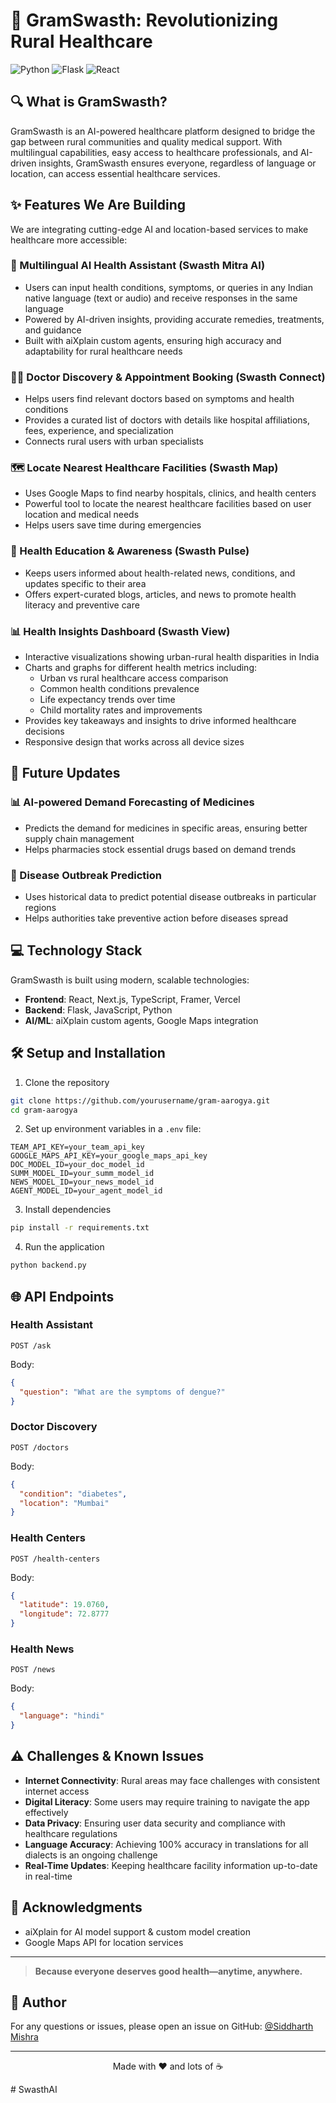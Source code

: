 # 🌿 GramSwasth: Revolutionizing Rural Healthcare

![Python](https://img.shields.io/badge/Python-3.x-blue)
![Flask](https://img.shields.io/badge/Flask-2.x-green)
![React](https://img.shields.io/badge/React-18.x-blue)

## 🔍 What is GramSwasth?

GramSwasth is an AI-powered healthcare platform designed to bridge the gap between rural communities and quality medical support. With multilingual capabilities, easy access to healthcare professionals, and AI-driven insights, GramSwasth ensures everyone, regardless of language or location, can access essential healthcare services.

## ✨ Features We Are Building

We are integrating cutting-edge AI and location-based services to make healthcare more accessible:

### 🤖 Multilingual AI Health Assistant (Swasth Mitra AI)
- Users can input health conditions, symptoms, or queries in any Indian native language (text or audio) and receive responses in the same language
- Powered by AI-driven insights, providing accurate remedies, treatments, and guidance
- Built with aiXplain custom agents, ensuring high accuracy and adaptability for rural healthcare needs

### 👨‍⚕️ Doctor Discovery & Appointment Booking (Swasth Connect)
- Helps users find relevant doctors based on symptoms and health conditions
- Provides a curated list of doctors with details like hospital affiliations, fees, experience, and specialization
- Connects rural users with urban specialists

### 🗺️ Locate Nearest Healthcare Facilities (Swasth Map)
- Uses Google Maps to find nearby hospitals, clinics, and health centers
- Powerful tool to locate the nearest healthcare facilities based on user location and medical needs
- Helps users save time during emergencies

### 📰 Health Education & Awareness (Swasth Pulse)
- Keeps users informed about health-related news, conditions, and updates specific to their area
- Offers expert-curated blogs, articles, and news to promote health literacy and preventive care

### 📊 Health Insights Dashboard (Swasth View)
- Interactive visualizations showing urban-rural health disparities in India
- Charts and graphs for different health metrics including:
  - Urban vs rural healthcare access comparison
  - Common health conditions prevalence
  - Life expectancy trends over time
  - Child mortality rates and improvements
- Provides key takeaways and insights to drive informed healthcare decisions
- Responsive design that works across all device sizes

## 🚀 Future Updates

### 📊 AI-powered Demand Forecasting of Medicines
- Predicts the demand for medicines in specific areas, ensuring better supply chain management
- Helps pharmacies stock essential drugs based on demand trends

### 🔮 Disease Outbreak Prediction
- Uses historical data to predict potential disease outbreaks in particular regions
- Helps authorities take preventive action before diseases spread

## 💻 Technology Stack

GramSwasth is built using modern, scalable technologies:

- **Frontend**: React, Next.js, TypeScript, Framer, Vercel
- **Backend**: Flask, JavaScript, Python
- **AI/ML**: aiXplain custom agents, Google Maps integration

## 🛠️ Setup and Installation

1. Clone the repository
```bash
git clone https://github.com/yourusername/gram-aarogya.git
cd gram-aarogya
```

2. Set up environment variables in a `.env` file:
```
TEAM_API_KEY=your_team_api_key
GOOGLE_MAPS_API_KEY=your_google_maps_api_key
DOC_MODEL_ID=your_doc_model_id
SUMM_MODEL_ID=your_summ_model_id
NEWS_MODEL_ID=your_news_model_id
AGENT_MODEL_ID=your_agent_model_id
```

3. Install dependencies
```bash
pip install -r requirements.txt
```

4. Run the application
```bash
python backend.py
```

## 🌐 API Endpoints

### Health Assistant
```
POST /ask
```
Body:
```json
{
  "question": "What are the symptoms of dengue?"
}
```

### Doctor Discovery
```
POST /doctors
```
Body:
```json
{
  "condition": "diabetes",
  "location": "Mumbai"
}
```

### Health Centers
```
POST /health-centers
```
Body:
```json
{
  "latitude": 19.0760,
  "longitude": 72.8777
}
```

### Health News
```
POST /news
```
Body:
```json
{
  "language": "hindi"
}
```

## ⚠️ Challenges & Known Issues

- **Internet Connectivity**: Rural areas may face challenges with consistent internet access
- **Digital Literacy**: Some users may require training to navigate the app effectively
- **Data Privacy**: Ensuring user data security and compliance with healthcare regulations
- **Language Accuracy**: Achieving 100% accuracy in translations for all dialects is an ongoing challenge
- **Real-Time Updates**: Keeping healthcare facility information up-to-date in real-time

## 🙏 Acknowledgments

- aiXplain for AI model support & custom model creation
- Google Maps API for location services

---

> **Because everyone deserves good health—anytime, anywhere.**

## 👤 Author

For any questions or issues, please open an issue on GitHub: [@Siddharth Mishra](https://github.com/Sid3503)

---

<p align="center">
  Made with ❤️ and lots of ☕
</p>
# SwasthAI
